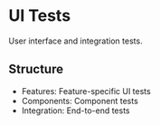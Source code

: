 # UI Tests

User interface and integration tests.

## Structure
- Features: Feature-specific UI tests
- Components: Component tests
- Integration: End-to-end tests
